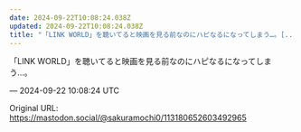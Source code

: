 ```yaml
---
date: 2024-09-22T10:08:24.038Z
updated: 2024-09-22T10:08:24.038Z
title: "「LINK WORLD」を聴いてると映画を見る前なのにハピなるになってしまう…。[...]"
---
```


<p>「LINK WORLD」を聴いてると映画を見る前なのにハピなるになってしまう…。</p>

&mdash; 2024-09-22 10:08:24 UTC

Original URL: https://mastodon.social/@sakuramochi0/113180652603492965
